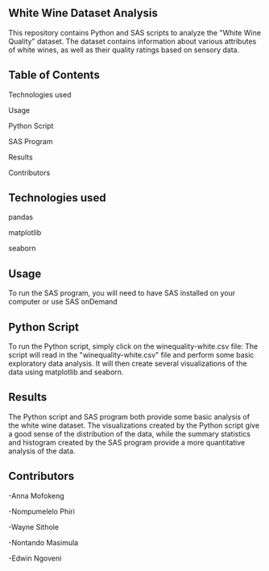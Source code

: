 ## White Wine Dataset Analysis

This repository contains Python and SAS scripts to analyze the "White Wine Quality" dataset. The dataset contains information about various attributes of white wines, as well as their quality ratings based on sensory data.


## Table of Contents

Technologies used

Usage

Python Script

SAS Program

Results

Contributors


## Technologies used

pandas

matplotlib

seaborn


## Usage
To run the SAS program, you will need to have SAS installed on your computer or use SAS onDemand


## Python Script

To run the Python script, simply click on the winequality-white.csv file:
The script will read in the "winequality-white.csv" file and perform some basic exploratory data analysis. It will then create several visualizations of the data using matplotlib and seaborn.

## Results

The Python script and SAS program both provide some basic analysis of the white wine dataset. The visualizations created by the Python script give a good sense of the distribution of the data, while the summary statistics and histogram created by the SAS program provide a more quantitative analysis of the data.

## Contributors

-Anna Mofokeng

-Nompumelelo Phiri

-Wayne Sithole

-Nontando Masimula

-Edwin Ngoveni
